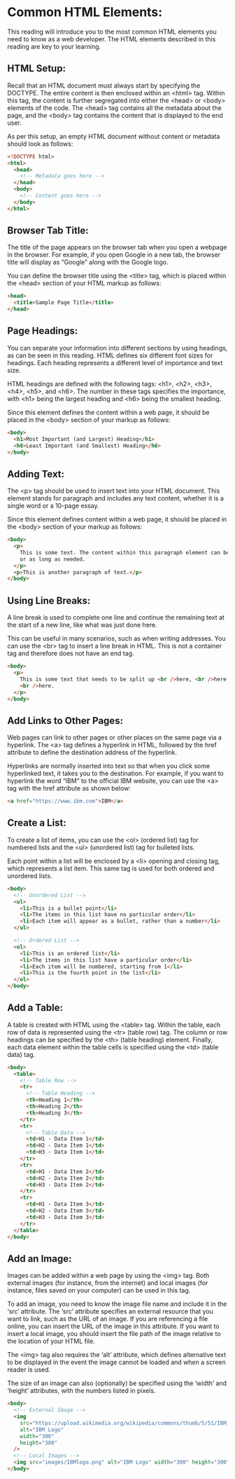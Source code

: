 # Common HTML Elements:

This reading will introduce you to the most common HTML elements you need to know as a web developer. The HTML elements described in this reading are key to your learning.

## HTML Setup:

Recall that an HTML document must always start by specifying the DOCTYPE. The entire content is then enclosed within an \<html\> tag. Within this tag, the content is further segregated into either the \<head\> or \<body\> elements of the code. The \<head\> tag contains all the metadata about the page, and the \<body\> tag contains the content that is displayed to the end user.

As per this setup, an empty HTML document without content or metadata should look as follows:

```html
<!DOCTYPE html>
<html>
  <head>
    <!-- Metadata goes here -->
  </head>
  <body>
    <!-- Content goes here -->
  </body>
</html>
```

## Browser Tab Title:

The title of the page appears on the browser tab when you open a webpage in the browser. For example, if you open Google in a new tab, the browser title will display as “Google” along with the Google logo.

You can define the browser title using the \<title\> tag, which is placed within the \<head\> section of your HTML markup as follows:

```html
<head>
  <title>Sample Page Title</title>
</head>
```

## Page Headings:

You can separate your information into different sections by using headings, as can be seen in this reading. HTML defines six different font sizes for headings. Each heading represents a different level of importance and text size.

HTML headings are defined with the following tags: \<h1\>, \<h2\>, \<h3\>, \<h4\>, \<h5\>, and \<h6\>. The number in these tags specifies the importance, with \<h1\> being the largest heading and \<h6\> being the smallest heading.

Since this element defines the content within a web page, it should be placed in the \<body\> section of your markup as follows:

```html
<body>
  <h1>Most Important (and Largest) Heading</h1>
  <h6>Least Important (and Smallest) Heading</h6>
</body>
```

## Adding Text:

The \<p\> tag should be used to insert text into your HTML document. This element stands for paragraph and includes any text content, whether it is a single word or a 10-page essay.

Since this element defines content within a web page, it should be placed in the \<body\> section of your markup as follows:

```html
<body>
  <p>
    This is some text. The content within this paragraph element can be as short
    or as long as needed.
  </p>
  <p>This is another paragraph of text.</p>
</body>
```

## Using Line Breaks:

A line break is used to complete one line and continue the remaining text
at the start of a new line, like what was just done here.

This can be useful in many scenarios, such as when writing addresses. You can use the \<br\> tag to insert a line break in HTML. This is not a container tag and therefore does not have an end tag.

```html
<body>
  <p>
    This is some text that needs to be split up <br />here, <br />here, and
    <br />here.
  </p>
</body>
```

## Add Links to Other Pages:

Web pages can link to other pages or other places on the same page via a hyperlink. The \<a\> tag defines a hyperlink in HTML, followed by the href attribute to define the destination address of the hyperlink.

Hyperlinks are normally inserted into text so that when you click some hyperlinked text, it takes you to the destination. For example, if you want to hyperlink the word “IBM” to the official IBM website, you can use the \<a\> tag with the href attribute as shown below:

```html
<a href="https://www.ibm.com">IBM</a>
```

## Create a List:

To create a list of items, you can use the \<ol\> (ordered list) tag for numbered lists and the \<ul\> (unordered list) tag for bulleted lists.

Each point within a list will be enclosed by a \<li\> opening and closing tag, which represents a list item. This same tag is used for both ordered and unordered lists.

```html
<body>
  <!-- Unordered List -->
  <ul>
    <li>This is a bullet point</li>
    <li>The items in this list have no particular order</li>
    <li>Each item will appear as a bullet, rather than a number</li>
  </ul>

  <!-- Ordered List -->
  <ol>
    <li>This is an ordered list</li>
    <li>The items in this list have a particular order</li>
    <li>Each item will be numbered, starting from 1</li>
    <li>This is the fourth point in the list</li>
  </ol>
</body>
```

## Add a Table:

A table is created with HTML using the \<table\> tag. Within the table, each row of data is represented using the \<tr\> (table row) tag. The column or row headings can be specified by the \<th\> (table heading) element. Finally, each data element within the table cells is specified using the \<td\> (table data) tag.

```html
<body>
  <table>
    <!-- Table Row -->
    <tr>
      <!-- Table Heading -->
      <th>Heading 1</th>
      <th>Heading 2</th>
      <th>Heading 3</th>
    </tr>
    <tr>
      <!-- Table Data -->
      <td>H1 - Data Item 1</td>
      <td>H2 - Data Item 1</td>
      <td>H3 - Data Item 1</td>
    </tr>
    <tr>
      <td>H1 - Data Item 2</td>
      <td>H2 - Data Item 2</td>
      <td>H3 - Data Item 2</td>
    </tr>
    <tr>
      <td>H1 - Data Item 3</td>
      <td>H2 - Data Item 3</td>
      <td>H3 - Data Item 3</td>
    </tr>
  </table>
</body>
```

## Add an Image:

Images can be added within a web page by using the \<img\> tag. Both external images (for instance, from the internet) and local images (for instance, files saved on your computer) can be used in this tag.

To add an image, you need to know the image file name and include it in the ‘src’ attribute. The ‘src’ attribute specifies an external resource that you want to link, such as the URL of an image. If you are referencing a file online, you can insert the URL of the image in this attribute. If you want to insert a local image, you should insert the file path of the image relative to the location of your HTML file.

The \<img\> tag also requires the ‘alt’ attribute, which defines alternative text to be displayed in the event the image cannot be loaded and when a screen reader is used.

The size of an image can also (optionally) be specified using the ‘width’ and ‘height’ attributes, with the numbers listed in pixels.

```html
<body>
  <!-- External Image -->
  <img
    src="https://upload.wikimedia.org/wikipedia/commons/thumb/5/51/IBM_logo.svg/440px-IBM_logo.svg.png"
    alt="IBM Logo"
    width="300"
    height="300"
  />
  <!-- Local Images -->
  <img src="images/IBMlogo.png" alt="IBM Logo" width="300" height="300" />
</body>
```
